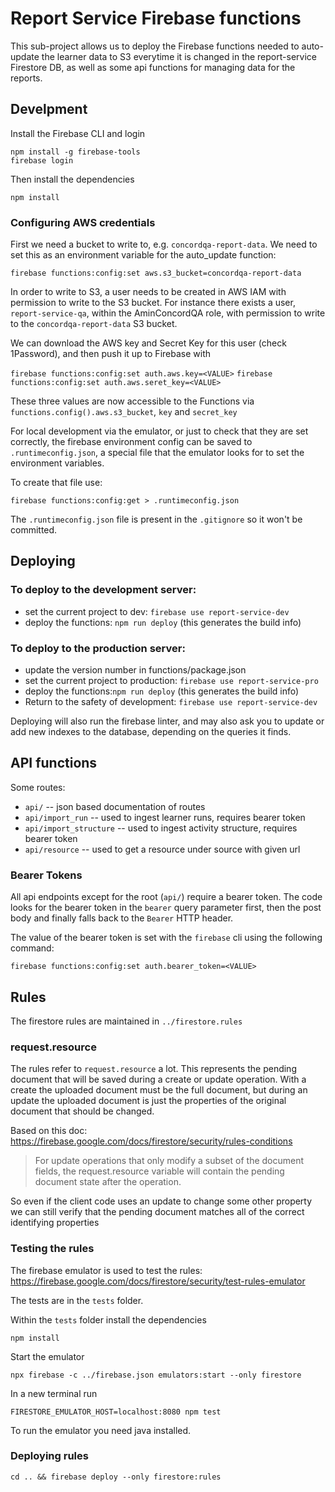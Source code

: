 # Report Service Firebase functions

This sub-project allows us to deploy the Firebase functions needed to auto-update the learner data to S3 everytime
it is changed in the report-service Firestore DB, as well as some api functions for managing data for the reports.

## Develpment

Install the Firebase CLI and login

```
npm install -g firebase-tools
firebase login
```

Then install the dependencies

`npm install`

### Configuring AWS credentials

First we need a bucket to write to, e.g. `concordqa-report-data`. We need to set this as an environment variable
for the auto_update function:

`firebase functions:config:set aws.s3_bucket=concordqa-report-data`

In order to write to S3, a user needs to be created in AWS IAM with permission to write to the S3 bucket.
For instance there exists a user, `report-service-qa`, within the AminConcordQA role, with permission to write
to the `concordqa-report-data` S3 bucket.

We can download the AWS key and Secret Key for this user (check 1Password), and then push it up to Firebase with

`firebase functions:config:set auth.aws.key=<VALUE>`
`firebase functions:config:set auth.aws.seret_key=<VALUE>`

These three values are now accessible to the Functions via `functions.config().aws.s3_bucket`, `key` and `secret_key`

For local development via the emulator, or just to check that they are set correctly, the firebase environment config
can be saved to `.runtimeconfig.json`, a special file that the emulator looks for to set the environment variables.

To create that file use:

`firebase functions:config:get > .runtimeconfig.json`

The `.runtimeconfig.json` file is present in the `.gitignore` so it won't be committed.

## Deploying

### To deploy to the development server:

* set the current project to dev: `firebase use report-service-dev`
* deploy the functions: `npm run deploy` (this generates the build info)

### To deploy to the production server:

* update the version number in functions/package.json
* set the current project to production: `firebase use report-service-pro`
* deploy the functions:`npm run deploy` (this generates the build info)
* Return to the safety of development: `firebase use report-service-dev`

Deploying will also run the firebase linter, and may also ask you to update or add new indexes to the database,
depending on the queries it finds.

## API functions

Some routes:

- `api/` -- json based documentation of routes
- `api/import_run` -- used to ingest learner runs, requires bearer token
- `api/import_structure` -- used to ingest activity structure, requires bearer token
- `api/resource` -- used to get a resource under source with given url

### Bearer Tokens

All api endpoints except for the root (`api/`) require a bearer token.
The code looks for the bearer token in the `bearer` query parameter first,
then the post body and finally falls back to the `Bearer` HTTP header.

The value of the bearer token is set with the `firebase` cli using the following
command:

`firebase functions:config:set auth.bearer_token=<VALUE>`

## Rules

The firestore rules are maintained in `../firestore.rules`

### request.resource

The rules refer to `request.resource` a lot. This represents the pending document
that will be saved during a create or update operation.  With a create the uploaded
document must be the full document, but during an update the uploaded document is
just the properties of the original document that should be changed.

Based on this doc: https://firebase.google.com/docs/firestore/security/rules-conditions

> For update operations that only modify a subset of the document fields,
> the request.resource variable will contain the pending document state after the operation.

So even if the client code uses an update to change some other property we can still verify that
the pending document matches all of the correct identifying properties

### Testing the rules

The firebase emulator is used to test the rules: https://firebase.google.com/docs/firestore/security/test-rules-emulator

The tests are in the `tests` folder.

Within the `tests` folder install the dependencies

    npm install

Start the emulator

    npx firebase -c ../firebase.json emulators:start --only firestore

In a new terminal run

    FIRESTORE_EMULATOR_HOST=localhost:8080 npm test

To run the emulator you need java installed.

### Deploying rules

`cd .. && firebase deploy --only firestore:rules`